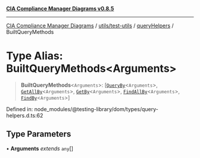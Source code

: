 [**CIA Compliance Manager Diagrams v0.8.5**](../../../../../README.md)

***

[CIA Compliance Manager Diagrams](../../../../../modules.md) / [utils/test-utils](../../../README.md) / [queryHelpers](../README.md) / BuiltQueryMethods

# Type Alias: BuiltQueryMethods\<Arguments\>

> **BuiltQueryMethods**\<`Arguments`\>: \[[`QueryBy`](QueryBy.md)\<`Arguments`\>, [`GetAllBy`](GetAllBy.md)\<`Arguments`\>, [`GetBy`](GetBy.md)\<`Arguments`\>, [`FindAllBy`](FindAllBy.md)\<`Arguments`\>, [`FindBy`](FindBy.md)\<`Arguments`\>\]

Defined in: node\_modules/@testing-library/dom/types/query-helpers.d.ts:62

## Type Parameters

• **Arguments** *extends* `any`[]
